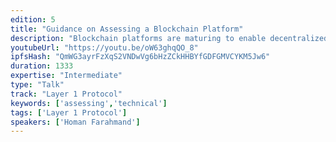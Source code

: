 ```yaml
---
edition: 5
title: "Guidance on Assessing a Blockchain Platform"
description: "Blockchain platforms are maturing to enable decentralized architecture but vary in design depending on deployment environments, such as open digital ecosystems or contained multiparty environments. In this session we provide a summary of Gartner's observations on blockchain platforms adoption, a functional framework for assessing blockchain platforms, and future projections on blockchain platforms technical evolution."
youtubeUrl: "https://youtu.be/oW63ghqQO_8"
ipfsHash: "QmWG3ayrFzXqS2VNDwVg6bHzZCkHHBYfGDFGMVCYKM5Jw6"
duration: 1333
expertise: "Intermediate"
type: "Talk"
track: "Layer 1 Protocol"
keywords: ['assessing','technical']
tags: ['Layer 1 Protocol']
speakers: ['Homan Farahmand']
---
```

